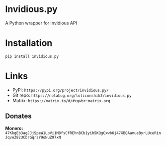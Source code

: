 # Invidious.py
A Python wrapper for Invidious API

# Installation
```pip install invidious.py```

# Links
* PyPi: `https://pypi.org/project/invidious.py/`
* Git repo: `https://notabug.org/loliconshik3/invidious.py`
* Matrix: `https://matrix.to/#/#cgwbr:matrix.org`

## Donates
**Monero:** `47KkgEb3agJJjSpeW1LpVi1M8fsCfREhnBCb1yib5KQgCxwb6j47XBQAamueByrLUceRinJqveZ82UCbrGqrsY9oNuZ97xN`

